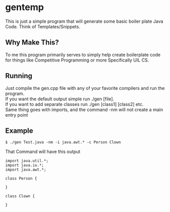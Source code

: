 # gentemp
This is just a simple program that will generate some basic boiler plate Java Code. Think of Templates/Snippets.

## Why Make This? 
To me this program primarily serves to simply help create boilerplate code for things like Competitive Programming or more Specifically UIL CS.

## Running
Just compile the gen.cpp file with any of your favorite compilers and run the program.<br />
If you want the default output simple run ./gen [file]. <br />
If you want to add separate classes run ./gen [class1] [class2] etc.<br />
Same thing goes with imports, and the command -nm will not create a main entry point<br />

## Example
```
$ ./gen Test.java -nm -i java.awt.* -c Person Clown
```
That Command will have this output<br />

```
import java.util.*;
import java.io.*;
import java.awt.*;

class Person {

}

class Clown {

}
```

